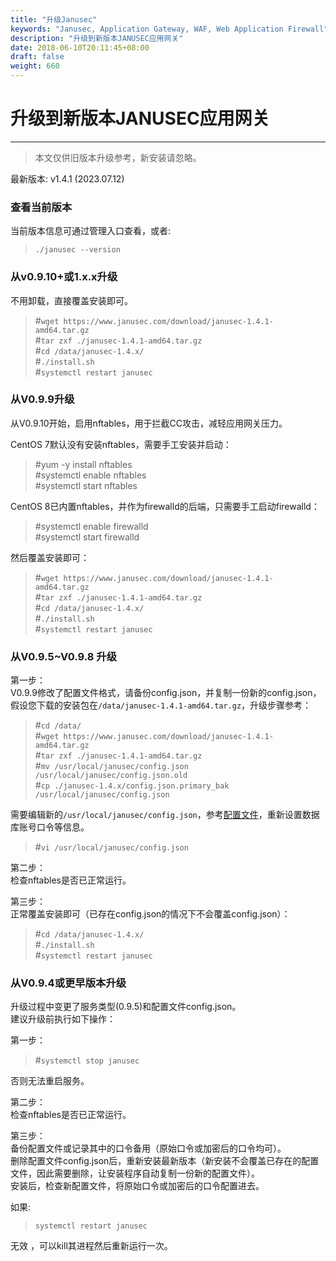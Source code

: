 ```yaml
---
title: "升级Janusec"
keywords: "Janusec, Application Gateway, WAF, Web Application Firewall"
description: "升级到新版本JANUSEC应用网关"
date: 2018-06-10T20:11:45+08:00
draft: false
weight: 660
---
```


# 升级到新版本JANUSEC应用网关   
----

> 本文仅供旧版本升级参考，新安装请忽略。  

最新版本: v1.4.1 (2023.07.12)  

### 查看当前版本  

当前版本信息可通过管理入口查看，或者:  

> `./janusec --version`  

### 从v0.9.10+或1.x.x升级 

不用卸载，直接覆盖安装即可。  

> #`wget https://www.janusec.com/download/janusec-1.4.1-amd64.tar.gz`  
> #`tar zxf ./janusec-1.4.1-amd64.tar.gz`  
> #`cd /data/janusec-1.4.x/`  
> #`./install.sh`  
> #`systemctl restart janusec`  

### 从V0.9.9升级   

从V0.9.10开始，启用nftables，用于拦截CC攻击，减轻应用网关压力。  

CentOS 7默认没有安装nftables，需要手工安装并启动：  

> #yum -y install nftables  
> #systemctl enable nftables  
> #systemctl start nftables  

CentOS 8已内置nftables，并作为firewalld的后端，只需要手工启动firewalld：  

> #systemctl enable firewalld  
> #systemctl start firewalld  

然后覆盖安装即可：  

> #`wget https://www.janusec.com/download/janusec-1.4.1-amd64.tar.gz`  
> #`tar zxf ./janusec-1.4.1-amd64.tar.gz`  
> #`cd /data/janusec-1.4.x/`  
> #`./install.sh`  
> #`systemctl restart janusec`  


### 从V0.9.5~V0.9.8 升级    

第一步：  
V0.9.9修改了配置文件格式，请备份config.json，并复制一份新的config.json，假设您下载的安装包在`/data/janusec-1.4.1-amd64.tar.gz`，升级步骤参考：  

> #`cd /data/`  
> #`wget https://www.janusec.com/download/janusec-1.4.1-amd64.tar.gz`  
> #`tar zxf ./janusec-1.4.1-amd64.tar.gz`  
> #`mv /usr/local/janusec/config.json /usr/local/janusec/config.json.old`  
> #`cp ./janusec-1.4.x/config.json.primary_bak /usr/local/janusec/config.json`  

需要编辑新的`/usr/local/janusec/config.json`，参考[配置文件](/cn/configuration/)，重新设置数据库账号口令等信息。  

> #`vi /usr/local/janusec/config.json`  

第二步：  
检查nftables是否已正常运行。

第三步：  
正常覆盖安装即可（已存在config.json的情况下不会覆盖config.json）：  

> #`cd /data/janusec-1.4.x/`  
> #`./install.sh`  
> #`systemctl restart janusec`  


### 从V0.9.4或更早版本升级  

升级过程中变更了服务类型(0.9.5)和配置文件config.json。  
建议升级前执行如下操作：  

第一步：  

> #`systemctl stop janusec`  

否则无法重启服务。

第二步：  
检查nftables是否已正常运行。

第三步：  
备份配置文件或记录其中的口令备用（原始口令或加密后的口令均可）。  
删除配置文件config.json后，重新安装最新版本（新安装不会覆盖已存在的配置文件，因此需要删除，让安装程序自动复制一份新的配置文件）。  
安装后，检查新配置文件，将原始口令或加密后的口令配置进去。  

如果:

> `systemctl restart janusec`  

无效  ，可以kill其进程然后重新运行一次。

